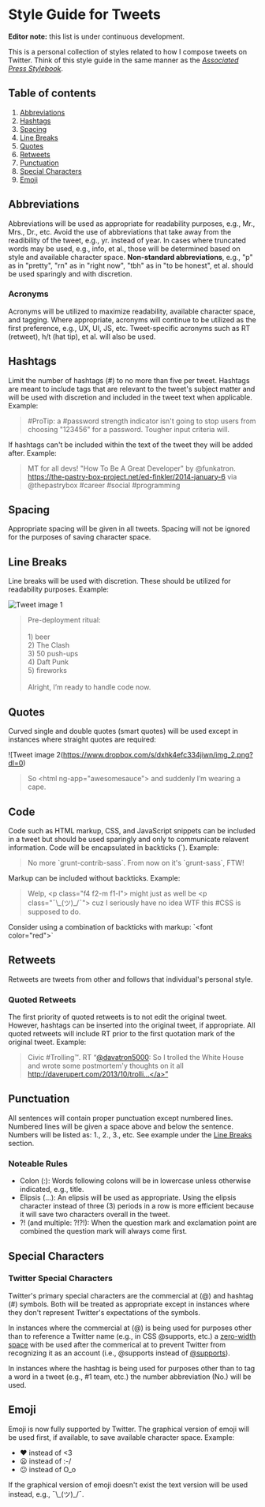 # Style Guide for Tweets

**Editor note:** this list is under continuous development.

This is a personal collection of styles related to how I compose tweets on Twitter. Think of this style guide in the same manner as the [*Associated Press Stylebook*](http://en.wikipedia.org/wiki/AP_Stylebook).

## Table of contents

1. [Abbreviations](#abbreviations)
2. [Hashtags](#hashtags)
3. [Spacing](#spacing)
4. [Line Breaks](#line-breaks)
5. [Quotes](#quotes)
6. [Retweets](#retweets)
7. [Punctuation](#punctuation)
8. [Special Characters](#special-characters)
9. [Emoji](#emoji)

## Abbreviations

Abbreviations will be used as appropriate for readability purposes, e.g., Mr., Mrs., Dr., etc. Avoid the use of abbreviations that take away from the readibility of the tweet, e.g., yr. instead of year. In cases where truncated words may be used, e.g., info, et al., those will be determined based on style and available character space. **Non-standard abbreviations**, e.g., "p" as in "pretty", "rn" as in "right now", "tbh" as in "to be honest", et al. should be used sparingly and with discretion.

### Acronyms

Acronyms will be utilized to maximize readability, available character space, and tagging. Where appropriate, acronyms will continue to be utilized as the first preference, e.g., UX, UI, JS, etc. Tweet-specific acronyms such as RT (retweet), h/t (hat tip), et al. will also be used.


## Hashtags

Limit the number of hashtags (#) to no more than five per tweet. Hashtags are meant to include tags that are relevant to the tweet's subject matter and will be used with discretion and included in the tweet text when applicable. Example:

> &#35;ProTip: a &#35;password strength indicator isn't going to stop users from choosing "123456" for a password. Tougher input criteria will.

If hashtags can't be included within the text of the tweet they will be added after. Example:

> MT for all devs! "How To Be A Great Developer" by @funkatron. https://the-pastry-box-project.net/ed-finkler/2014-january-6 via @thepastrybox &#35;career &#35;social &#35;programming


## Spacing

Appropriate spacing will be given in all tweets. Spacing will not be ignored for the purposes of saving character space.


## Line Breaks

Line breaks will be used with discretion. These should be utilized for readability purposes. Example:

![Tweet image 1](https://www.dropbox.com/s/p87pgm6ryl1e839/img_1.png?dl=0)

> Pre-deployment ritual:<br><br>1) beer<br>2) The Clash<br>3) 50 push-ups<br>4) Daft Punk<br>5) fireworks<br><br>Alright, I’m ready to handle code now.


## Quotes

Curved single and double quotes (smart quotes) will be used except in instances where straight quotes are required:

![Tweet image 2(https://www.dropbox.com/s/dxhk4efc334jiwn/img_2.png?dl=0)

> So &lt;html ng-app="awesomesauce"&gt; and suddenly I’m wearing a cape.




## Code

Code such as HTML markup, CSS, and JavaScript snippets can be included in a tweet but should be used sparingly and only to communicate relavent information. Code will be encapsulated in backticks (&#x60;). Example:

> No more &#x60;grunt-contrib-sass&#x60;. From now on it's &#x60;grunt-sass&#x60;, FTW!

Markup can be included without backticks. Example:

> Welp, &lt;p class="f4 f2-m f1-l"&gt; might just as well be &lt;p class="¯\\\_(ツ)_/¯"&gt; cuz I seriously have no idea WTF this #CSS is supposed to do.

Consider using a combination of backticks with markup: &#x60;&lt;font color="red"&gt;&#x60;


## Retweets

Retweets are tweets from other and follows that individual's personal style.

### Quoted Retweets

The first priority of quoted retweets is to not edit the original tweet. However, hashtags can be inserted into the original tweet, if appropriate. All quoted retweets will include RT prior to the first quotation mark of the original tweet. Example:

> Civic &#35;Trolling&#8482;. RT “<a href="https://twitter.com/davatron5000">@davatron5000</a>: So I trolled the White House and wrote some postmortem&#39;y thoughts on it all <a href="http://daverupert.com/2013/10/trolling-the-whitehouse/">http://daverupert.com/2013/10/trolli...</a>”


## Punctuation

All sentences will contain proper punctuation except numbered lines. Numbered lines will be given a space above and below the sentence. Numbers will be listed as: 1., 2., 3., etc. See example under the [Line Breaks](#line-breaks) section.

### Noteable Rules
* Colon (:): Words following colons will be in lowercase unless otherwise indicated, e.g., title.
* Elipsis (...): An elipsis will be used as appropriate. Using the elipsis character instead of three (3) periods in a row is more efficient because it will save two characters overall in the tweet. 
* ?! (and multiple: ?!?!): When the question mark and exclamation point are combined the question mark will always come first.


## Special Characters

### Twitter Special Characters

Twitter's primary special characters are the commercial at (@) and hashtag (#) symbols. Both will be treated as appropriate except in instances where they don't represent Twitter's expectations of the symbols.

In instances where the commercial at (@) is being used for purposes other than to reference a Twitter name (e.g., in CSS @supports, etc.) a [zero-width space](http://dontatmention.it/) with be used after the commerical at to prevent Twitter from recognizing it as an account (i.e., @supports instead of [@supports](http://twitter.com/supports)).

In instances where the hashtag is being used for purposes other than to tag a word in a tweet (e.g., #1 team, etc.) the number abbreviation (No.) will be used.


## Emoji

Emoji is now fully supported by Twitter. The graphical version of emoji will be used first, if available, to save available character space. Example:

* :heart: instead of <3
* :frowning: instead of :-/
* :confused: instead of O_o

If the graphical version of emoji doesn't exist the text version will be used instead, e.g., ¯\\\_(ツ)_/¯.
